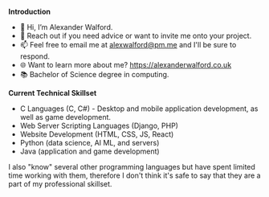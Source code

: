 **Introduction**
- 👋 Hi, I’m Alexander Walford.
- 👥 Reach out if you need advice or want to invite me onto your project.
- 📫 Feel free to email me at alexwalford@pm.me and I'll be sure to respond. 
- 🌐 Want to learn more about me? https://alexanderwalford.co.uk
- 📚 Bachelor of Science degree in computing.

**Current Technical Skillset**
- C Languages (C, C#) - Desktop and mobile application development, as well as game development. 
- Web Server Scripting Languages (Django, PHP)
- Website Development (HTML, CSS, JS, React)
- Python (data science, AI ML, and servers)
- Java (application and game development)

I also "know" several other programming languages but have spent limited time working with them, therefore I don't think it's safe to say that they are a part of my professional skillset. 
